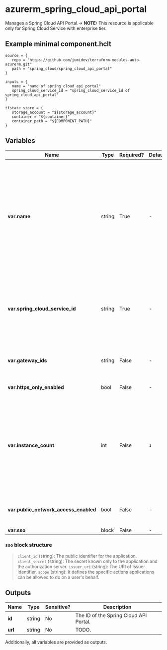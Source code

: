 # azurerm_spring_cloud_api_portal

Manages a Spring Cloud API Portal.-> **NOTE:** This resource is applicable only for Spring Cloud Service with enterprise tier.

## Example minimal component.hclt

```hcl
source = {
   repo = "https://github.com/jumidev/terraform-modules-auto-azurerm.git" 
   path = "spring_cloud/spring_cloud_api_portal" 
}

inputs = {
   name = "name of spring_cloud_api_portal" 
   spring_cloud_service_id = "spring_cloud_service_id of spring_cloud_api_portal" 
}

tfstate_store = {
   storage_account = "${storage_account}" 
   container = "${container}" 
   container_path = "${COMPONENT_PATH}" 
}

```

## Variables

| Name | Type | Required? |  Default  |  Description |
| ---- | ---- | --------- |  ----------- | ----------- |
| **var.name** | string | True | -  |  The name which should be used for this Spring Cloud API Portal. Changing this forces a new Spring Cloud API Portal to be created. The only possible value is `default`. | 
| **var.spring_cloud_service_id** | string | True | -  |  The ID of the Spring Cloud Service. Changing this forces a new Spring Cloud API Portal to be created. | 
| **var.gateway_ids** | string | False | -  |  Specifies a list of Spring Cloud Gateway. | 
| **var.https_only_enabled** | bool | False | -  |  is only https is allowed? | 
| **var.instance_count** | int | False | `1`  |  Specifies the required instance count of the Spring Cloud API Portal. Possible Values are between `1` and `500`. Defaults to `1` if not specified. | 
| **var.public_network_access_enabled** | bool | False | -  |  Is the public network access enabled? | 
| **var.sso** | block | False | -  |  A `sso` block. | 

### `sso` block structure

> `client_id` (string): The public identifier for the application.
> `client_secret` (string): The secret known only to the application and the authorization server.
> `issuer_uri` (string): The URI of Issuer Identifier.
> `scope` (string): It defines the specific actions applications can be allowed to do on a user's behalf.



## Outputs

| Name | Type | Sensitive? | Description |
| ---- | ---- | --------- | --------- |
| **id** | string | No  | The ID of the Spring Cloud API Portal. | 
| **url** | string | No  | TODO. | 

Additionally, all variables are provided as outputs.
